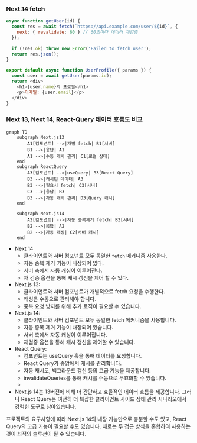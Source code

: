 
### Next.14 fetch

```js
async function getUser(id) {
  const res = await fetch(`https://api.example.com/user/${id}`, {
    next: { revalidate: 60 } // 60초마다 데이터 재검증
  });
  
  if (!res.ok) throw new Error('Failed to fetch user');
  return res.json();
}

export default async function UserProfile({ params }) {
  const user = await getUser(params.id);
  return <div>
    <h1>{user.name}의 프로필</h1>
    <p>이메일: {user.email}</p>
  </div>
}
```

### Next 13, Next 14, React-Query 데이터 흐름도 비교
```mermaid
graph TD
    subgraph Next.js13
        A1[컴포넌트] -->|개별 fetch| B1[서버]
        B1 -->|응답| A1
        A1 -->|수동 캐시 관리| C1[로컬 상태]
    end
    subgraph ReactQuery
        A3[컴포넌트] -->|useQuery| B3[React Query]
        B3 -->|캐시된 데이터| A3
        B3 -->|필요시 fetch| C3[서버]
        C3 -->|응답| B3
        B3 -->|자동 캐시 관리| D3[Query 캐시]
    end
    
    subgraph Next.js14
        A2[컴포넌트] -->|자동 중복제거 fetch| B2[서버]
        B2 -->|응답| A2
        B2 -->|자동 캐싱| C2[서버 캐시]
    end
```
- Next 14 
	- 클라이언트와 서버 컴포넌트 모두 동일한 `fetch` 매커니즘 사용한다.
	- 자동 중복 제거 기능이 내장되어 있다.
	- 서버 측에서 자동 캐싱이 이루어진다.
	- 재 검증 옵션을 통해 캐시 갱신을 제어 할 수 있다.
- Next.js 13:
    - 클라이언트와 서버 컴포넌트가 개별적으로 fetch 요청을 수행한다.
    - 캐싱은 수동으로 관리해야 합니다.
    - 중복 요청 방지를 위해 추가 로직이 필요할 수 있습니다.
- Next.js 14:
    - 클라이언트와 서버 컴포넌트 모두 동일한 fetch 메커니즘을 사용합니다.
    - 자동 중복 제거 기능이 내장되어 있습니다.
    - 서버 측에서 자동 캐싱이 이루어집니다.
    - 재검증 옵션을 통해 캐시 갱신을 제어할 수 있습니다.
- React Query:
    - 컴포넌트는 useQuery 훅을 통해 데이터를 요청합니다.
    - React Query가 중앙에서 캐시를 관리합니다.
    - 자동 재시도, 백그라운드 갱신 등의 고급 기능을 제공합니다.
    - invalidateQueries를 통해 캐시를 수동으로 무효화할 수 있습니다.
    - 
- Next.js 14는 13버전에 비해 더 간단하고 효율적인 데이터 흐름을 제공합니다. 그러나 React Query는 여전히 더 복잡한 클라이언트 사이드 상태 관리 시나리오에서 강력한 도구로 남아있습니다.

프로젝트의 요구사항에 따라 Next.js 14의 내장 기능만으로 충분할 수도 있고, React Query의 고급 기능이 필요할 수도 있습니다. 때로는 두 접근 방식을 혼합하여 사용하는 것이 최적의 솔루션이 될 수 있습니다.